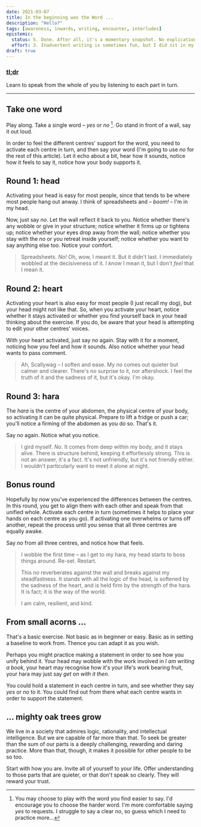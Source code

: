 ```yaml
---
date: 2021-03-07
title: In the beginning was the Word ...
description: "Hello?"
tags: [awareness, inwards, writing, encounter, interludes]
epistemic:
  status: 5. Done. After all, it's a momentary snapshot. No explication required.
  effort: 3. Inadvertent writing is sometimes fun, but I did sit in my room. Alone. For quite some time.
draft: true
---
```


### <abbr title="Too long; didn't read">tl;dr</abbr>

Learn to speak from the whole of you by listening to each part in turn.

---

## Take one word

Play along. Take a single word – *yes* or _no_ [^fn-yesorno]. Go stand in front of a wall, say it out loud.

[^fn-yesorno]: You may choose to play with the word you find easier to say. I'd encourage you to choose the harder word. I'm more comfortable saying _yes_ to requests. I struggle to say a clear _no_, so guess which I need to practice more...

In order to feel the different centres' support for the word, you need to activate each centre in turn, and then say your word (I'm going to use _no_ for the rest of this article). Let it echo about a bit, hear how it sounds, notice how it feels to say it, notice how your body supports it.

## Round 1: head

Activating your head is easy for most people, since that tends to be where most people hang out anway. I think of spreadsheets and – _boom!_ – I'm in my head.

Now, just say _no_. Let the wall reflect it back to you. Notice whether there's any wobble or give in your structure; notice whether it firms up or tightens up; notice whether your eyes drop away from the wall; notice whether you stay with the _no_ or you retreat inside yourself; notice whether you want to say anything else too. Notice your comfort.

> Spreadsheets. _No!_ Oh, wow, I meant it. But it didn't last. I immediately wobbled at the decisiveness of it. I _know_ I mean it, but I don't _feel_ that I mean it.

## Round 2: heart

Activating your heart is also easy for most people (I just recall my dog), but your head might not like that. So, when you activate your heart, notice whether it stays activated or whether you find yourself back in your head thinking about the exercise. If you do, be aware that your head is attempting to edit your other centres' voices.

With your heart activated, just say _no_ again. Stay with it for a moment, noticing how you feel and how it sounds. Also notice whether your head wants to pass comment.

> Ah, Scallywag – I soften and ease. My _no_ comes out quieter but calmer and clearer. There's no surprise to it, nor aftershock. I feel the truth of it and the sadness of it, but it's okay. I'm okay.

## Round 3: hara

The _hara_ is the centre of your abdomen, the physical centre of your body, so activating it can be quite physical. Prepare to lift a fridge or push a car; you'll notice a firming of the abdomen as you do so. That's it.

Say _no_ again. Notice what you notice.

> I gird myself. _No_. It comes from deep within my body, and it stays alive. There is structure behind, keeping it effortlessly strong. This is not an answer, it's a fact. It's not unfriendly, but it's not friendly either. I wouldn't particularly want to meet it alone at night.

## Bonus round

Hopefully by now you've experienced the differences between the centres. In this round, you get to align them with each other and speak from that unified whole. Activate each centre in turn (sometimes it helps to place your hands on each centre as you go). If activating one overwhelms or turns off another, repeat the process until you sense that all three centrres are equally awake.

Say _no_ from all three centres, and notice how that feels.

> I wobble the first time – as I get to my hara, my head starts to boss things around. Re-set. Restart.
>
> This _no_ reverberates against the wall and breaks against my steadfastness. It stands with all the logic of the head, is softened by the sadness of the heart, and is held firm by the strength of the hara. It is fact; it is the way of the world.
>
> I am calm, resilient, and kind.

## From small acorns ...

That's a basic exercise. Not basic as in beginner or easy. Basic as in setting a baseline to work from. Thence you can adapt it as you wish.

Perhaps you might practice making a statement in order to see how you unify behind it. Your head may wobble with the work involved in _I am writing a book_, your heart may recognise how it's your life's work bearing fruit, your hara may just say _get on with it then_.

You could hold a statement in each centre in turn, and see whether they say _yes_ or _no_ to it. You could find out from there what each centre wants in order to support the statement.

## ... mighty oak trees grow

We live in a society that admires logic, rationality, and intellectual intelligence. But we are capable of far more than that. To seek be greater than the sum of our parts is a deeply challenging, rewarding and daring practice. More than that, though, it makes it possible for other people to be so too.

Start with how you are. Invite all of yourself to your life. Offer understanding to those parts that are quieter, or that don't speak so clearly. They will reward your trust.
